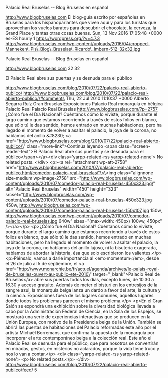 Palacio Real Bruselas -- Blog Bruselas en español

http://www.blogbruselas.com El blog-guía escrito por españoles en
Bruselas para los hispanoparlantes que viven aquí y para los turistas
que aprovechan los vuelos baratos para descubrir el chocolate, la
cerveza, la Grand Place y tantas otras cosas buenas. Sun, 13 Nov 2016
17:05:48 +0000 es-ES hourly 1 https://wordpress.org/?v=4.7.3
http://www.blogbruselas.com/wp-content/uploads/2016/04/cropped-Manneken\_Pis\_Blog\_Bruselas\_Ricardo\_Imbern-512-32x32.jpg

Palacio Real Bruselas -- Blog Bruselas en español

http://www.blogbruselas.com 32 32

El Palacio Real abre sus puertas y se desnuda para el público

http://www.blogbruselas.com/blog/2010/07/22/palacio-real-abierto-publico/
http://www.blogbruselas.com/blog/2010/07/22/palacio-real-abierto-publico/\#comments
Thu, 22 Jul 2010 11:10:37 +0000 Alberto Segarra Ruíz Gran Bruselas
Exposiciones Palacio Real monarquía en bélgica Palacio Real Palacio Real
Bruselas http://www.blogbruselas.com/?p=2757 ¿Cómo fue el Día Nacional?
Cuéntanos cómo lo viviste, porque durante el largo camino que estamos
recorriendo a través de estos folios en blanco, que sólo tú le das
sentido, hemos entrado en muchas habitaciones, pero ha llegado el
momento de volver a asaltar el palacio, la joya de la corona, no
hablamos del anillo &\#8230; \<a
href=\"http://www.blogbruselas.com/blog/2010/07/22/palacio-real-abierto-publico/\"
class=\"more-link\"\>Continúa leyendo \<span
class=\"screen-reader-text\"\>El Palacio Real abre sus puertas y se
desnuda para el público\</span\>\</a\>\<div class=\'yarpp-related-rss
yarpp-related-none\'\> No related posts. \</div\> \<p\>\<a
rel=\"attachment wp-att-2758\"
href=\"http://www.blogbruselas.com/2010/07/palacio-real-abierto-publico.html/comedor-palacio-real-bruselas\"\>\<img
class=\"alignnone size-medium wp-image-2758\"
src=\"http://www.blogbruselas.com/wp-content/uploads/2010/07/comedor-palacio-real-bruselas-450x323.jpg\"
alt=\"Palacio Real Bruselas\" width=\"450\" height=\"323\"
srcset=\"http://www.blogbruselas.com/wp-content/uploads/2010/07/comedor-palacio-real-bruselas-450x323.jpg
450w,
http://www.blogbruselas.com/wp-content/uploads/2010/07/comedor-palacio-real-bruselas-150x107.jpg
150w,
http://www.blogbruselas.com/wp-content/uploads/2010/07/comedor-palacio-real-bruselas.jpg
640w\" sizes=\"(max-width: 450px) 100vw, 450px\" /\>\</a\>\</p\>
\<p\>¿Cómo fue el Día Nacional? Cuéntanos cómo lo viviste, porque
durante el largo camino que estamos recorriendo a través de estos folios
en blanco, que sólo tú le das sentido, hemos entrado en muchas
habitaciones, pero ha llegado el momento de volver a asaltar el palacio,
la joya de la corona, no hablamos del anillo lujoso, ni la bisutería
exagerada, hablamos de abordar la historia, ésa que solo escribieron los
valientes.\</p\> \<p\>Piénsalo, vamos a darle importancia al
\<em\>momentum\</em\>, desde el 26 de julio al 5 de septiembre, el \<a
href=\"http://www.monarchie.be/fr/actuel/agenda/archives/le-palais-royal-de-bruxelles-ouvert-au-public-ete-2010\"
target=\"\_blank\"\>Palacio Real de Bruselas\</a\> abre sus puertas
todos los días, excepto lunes, de 10.30 a 16.30 y acceso
gratuito. Además de meter el bisturí en los entresijos de la sangre
azul, la monarquía belga lanza un dardo a favor del arte, la cultura y
la ciencia. Exposiciones fuera de los lugares comunes, aquellos lugares
donde todos los problemas parecen el mismo problema.\</p\> \<p\>En el
Gran Salón se expondrá una exhibición sobre la diversidad biológica
llevada a cabo por la Administración Federal de Ciencia, en la Sala de
los Espejos, se mostrará una serie de experiencias interactivas que se
producen en la Unión Europea, con motivo de la Presidencia belga de la
Unión. También se abrirá las puertas de habitaciones del Palacio
reformadas este año por el artista Michaël Borremans, que confirma la
apuesta de la monarquía por incorporar el arte contemporáneo belga a la
colección real. Este año el Palacio Real se desnuda para el público, que
para nosotros se convertirán en miradas, gestos, en misterios no
aclarados, porque la vida tiene truco y nos lo van a contar.\</p\> \<div
class=\'yarpp-related-rss yarpp-related-none\'\> \<p\>No related
posts.\</p\> \</div\>
http://www.blogbruselas.com/blog/2010/07/22/palacio-real-abierto-publico/feed/
5
